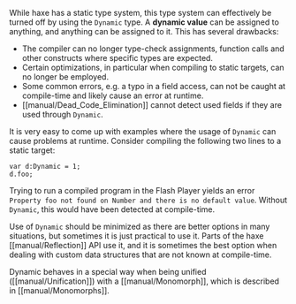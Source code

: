 While haxe has a static type system, this type system can effectively be turned off by using the `Dynamic` type. A **dynamic value** can be assigned to anything, and anything can be assigned to it. This has several drawbacks:



* The compiler can no longer type-check assignments, function calls and other constructs where specific types are expected.
* Certain optimizations, in particular when compiling to static targets, can no longer be employed.
* Some common errors, e.g. a typo in a field access, can not be caught at compile-time and likely cause an error at runtime.
* [[manual/Dead_Code_Elimination]] cannot detect used fields if they are used through `Dynamic`.


It is very easy to come up with examples where the usage of `Dynamic` can cause problems at runtime. Consider compiling the following two lines to a static target:

```
var d:Dynamic = 1;
d.foo;
```
Trying to run a compiled program in the Flash Player yields an error `Property foo not found on Number and there is no default value`. Without `Dynamic`, this would have been detected at compile-time.



Use of `Dynamic` should be minimized as there are better options in many situations, but sometimes it is just practical to use it. Parts of the haxe [[manual/Reflection]] API use it, and it is sometimes the best option when dealing with custom data structures that are not known at compile-time.

Dynamic behaves in a special way when being unified ([[manual/Unification]]) with a [[manual/Monomorph]], which is described in [[manual/Monomorphs]].